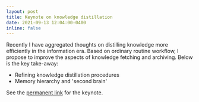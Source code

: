 ```yaml
---
layout: post
title: Keynote on knowledge distillation
date: 2021-09-13 12:04:00-0400
inline: false
---
```


Recently I have aggregated thoughts on distilling knowledge more efficiently in the information era. Based on ordinary routine workflow, I propose to improve the aspects of knowledge fetching and archiving. Below is the key take-away:

- Refining knowledge distillation procedures
- Memory hierarchy and 'second brain'

See the [permanent link](./keynote_knowledgedistill) for the keynote.